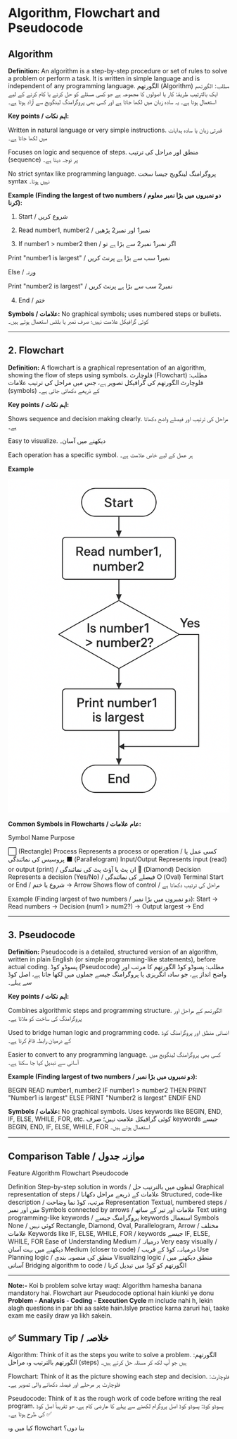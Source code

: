 # Algorithm, Flowchart and Pseudocode 

## Algorithm

**Definition:**
An algorithm is a step-by-step procedure or set of rules to solve a problem or perform a task. It is written in simple language and is independent of any programming language.
الگورتھم (Algorithm)
مطلب: الگورتھم ایک بالترتیب طریقۂ کار یا اصولوں کا مجموعہ ہے جو کسی مسئلے کو حل کرنے یا کام کرنے کے لیے استعمال ہوتا ہے۔ یہ سادہ زبان میں لکھا جاتا ہے اور کسی بھی پروگرامنگ لینگویج سے آزاد ہوتا ہے۔

**Key points / اہم نکات:**

Written in natural language or very simple instructions.
قدرتی زبان یا سادہ ہدایات میں لکھا جاتا ہے۔

Focuses on logic and sequence of steps.
منطق اور مراحل کی ترتیب (sequence) پر توجہ دیتا ہے۔

No strict syntax like programming language.
پروگرامنگ لینگویج جیسا سخت syntax نہیں ہوتا۔


**Example (Finding the largest of two numbers / دو نمبروں میں بڑا نمبر معلوم کرنا):**

1. Start / شروع کریں


2. Read number1, number2 / نمبر1 اور نمبر2 پڑھیں


3. If number1 > number2 then / اگر نمبر1 نمبر2 سے بڑا ہے تو

Print "number1 is largest" / نمبر1 سب سے بڑا ہے پرنٹ کریں

Else / ورنہ

Print "number2 is largest" / نمبر2 سب سے بڑا ہے پرنٹ کریں




4. End / ختم



**Symbols / علامات:**
No graphical symbols; uses numbered steps or bullets.
کوئی گرافیکل علامت نہیں؛ صرف نمبر یا بلٹس استعمال ہوتے ہیں۔


---

## 2. Flowchart 

**Definition:**
A flowchart is a graphical representation of an algorithm, showing the flow of steps using symbols.
فلوچارٹ (Flowchart)
مطلب: فلوچارٹ الگورتھم کی گرافیکل تصویر ہے، جس میں مراحل کی ترتیب علامات (symbols) کے ذریعے دکھائی جاتی ہے۔

**Key points / اہم نکات:**

Shows sequence and decision making clearly.
مراحل کی ترتیب اور فیصلے واضح دکھاتا ہے۔

Easy to visualize.
دیکھنے میں آسان۔

Each operation has a specific symbol.
ہر عمل کے لیے خاص علامت ہے۔


**Example**

![Alt Text](Flowcharts/01_LargestOfTwoNumbers.png)

**Common Symbols in Flowcharts / عام علامات:**

Symbol	Name	Purpose

⬜ (Rectangle)	Process	Represents a process or operation / کسی عمل یا پروسیس کی نمائندگی
⬛ (Parallelogram)	Input/Output	Represents input (read) or output (print) / ان پٹ یا آؤٹ پٹ کی نمائندگی
🔷 (Diamond)	Decision	Represents a decision (Yes/No) / فیصلے کی نمائندگی
⭘ (Oval)	Terminal	Start or End / شروع یا ختم
→	Arrow	Shows flow of control / مراحل کی ترتیب دکھاتا ہے


Example (Finding largest of two numbers / دو نمبروں میں بڑا نمبر):
Start → Read numbers → Decision (num1 > num2?) → Output largest → End


---

## 3. Pseudocode

**Definition:**
Pseudocode is a detailed, structured version of an algorithm, written in plain English (or simple programming-like statements), before actual coding.
پسوڈو کوڈ (Pseudocode)
مطلب: پسوڈو کوڈ الگورتھم کا مرتب اور واضح انداز ہے، جو سادہ انگریزی یا پروگرامنگ جیسے جملوں میں لکھا جاتا ہے، اصل کوڈ سے پہلے۔

**Key points / اہم نکات:**

Combines algorithmic steps and programming structure.
الگورتھم کے مراحل اور پروگرامنگ کی ساخت کو ملاتا ہے۔

Used to bridge human logic and programming code.
انسانی منطق اور پروگرامنگ کوڈ کے درمیان رابطہ قائم کرتا ہے۔

Easier to convert to any programming language.
کسی بھی پروگرامنگ لینگویج میں آسانی سے تبدیل کیا جا سکتا ہے۔


**Example (Finding largest of two numbers / دو نمبروں میں بڑا نمبر):**

BEGIN
   READ number1, number2
   IF number1 > number2 THEN
       PRINT "Number1 is largest"
   ELSE
       PRINT "Number2 is largest"
   ENDIF
END

**Symbols / علامات:**
No graphical symbols. Uses keywords like BEGIN, END, IF, ELSE, WHILE, FOR, etc.
کوئی گرافیکل علامت نہیں؛ صرف keywords جیسے BEGIN, END, IF, ELSE, WHILE, FOR استعمال ہوتے ہیں۔


---

## Comparison Table / موازنہ جدول

Feature	Algorithm	Flowchart	Pseudocode

Definition	Step-by-step solution in words / لفظوں میں بالترتیب حل	Graphical representation of steps / علامات کے ذریعے مراحل دکھانا	Structured, code-like description / مرتب، کوڈ نما وضاحت
Representation	Textual, numbered steps / متن اور نمبر	Symbols connected by arrows / علامات اور تیر کے ساتھ	Text using programming-like keywords / پروگرامنگ جیسے keywords استعمال
Symbols	None / کوئی نہیں	Rectangle, Diamond, Oval, Parallelogram, Arrow / مختلف علامات	Keywords like IF, ELSE, WHILE, FOR / keywords جیسے IF, ELSE, WHILE, FOR
Ease of Understanding	Medium / درمیانہ	Very easy visually / دیکھنے میں بہت آسان	Medium (closer to code) / درمیانہ، کوڈ کے قریب
Use	Planning logic / منطق کی منصوبہ بندی	Visualizing logic / منطق دیکھنے میں آسانی	Bridging algorithm to code / الگورتھم کو کوڈ میں تبدیل کرنا



---

**Note:-**
Koi b problem solve krtay waqt:
Algorithm hamesha banana mandatory hai.
Flowchart aur Pseudocode optional hain kiunki ye donu **Problem - Analysis - Coding - Execution Cycle** m include nahi h, lekin alagh questions in par bhi aa sakte hain.Islye practice karna zaruri hai, taake exam me easily draw ya likh sakein.


## ✅ Summary Tip / خلاصہ

Algorithm: Think of it as the steps you write to solve a problem.
الگورتھم: الگورتھم بالترتیب وہ مراحل (steps) ہیں جو آپ لکھ کر مسئلہ حل کرتے ہیں۔

Flowchart: Think of it as the picture showing each step and decision.
فلوچارٹ: فلوچارٹ ہر مرحلے اور فیصلہ دکھانے والی تصویر ہے۔

Pseudocode: Think of it as the rough work of code before writing the real program.
پسوڈو کوڈ: پسوڈو کوڈ اصل پروگرام لکھنے سے پہلے کا عارضی کام ہے، جو تقریباً اصل کوڈ کی طرح ہوتا ہے۔ ✅


کیا میں وہ flowchart بنا دوں؟


